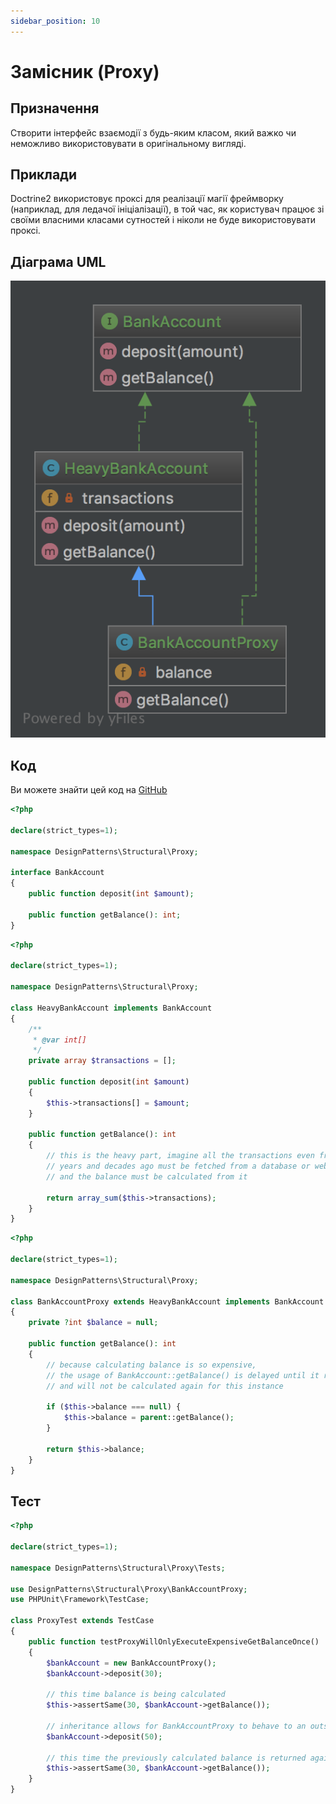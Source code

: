 ```yaml
---
sidebar_position: 10
---
```


# Замісник (Proxy)

## Призначення

Створити інтерфейс взаємодії з будь-яким класом, який важко чи неможливо використовувати в оригінальному вигляді.

## Приклади

Doctrine2 використовує проксі для реалізації магії фреймворку (наприклад, для ледачої ініціалізації), 
в той час, як користувач працює зі своїми власними класами сутностей і ніколи не буде використовувати проксі.

## Діаграма UML

![Proxy UML](./images/proxy.png)

## Код
Ви можете знайти цей код на [GitHub](https://github.com/PetroOstapuk/DesignPatternsPHP/tree/main/Structural/Proxy)

```php title="BankAccount.php"
<?php

declare(strict_types=1);

namespace DesignPatterns\Structural\Proxy;

interface BankAccount
{
    public function deposit(int $amount);

    public function getBalance(): int;
}
```

```php title="HeavyBankAccount.php"
<?php

declare(strict_types=1);

namespace DesignPatterns\Structural\Proxy;

class HeavyBankAccount implements BankAccount
{
    /**
     * @var int[]
     */
    private array $transactions = [];

    public function deposit(int $amount)
    {
        $this->transactions[] = $amount;
    }

    public function getBalance(): int
    {
        // this is the heavy part, imagine all the transactions even from
        // years and decades ago must be fetched from a database or web service
        // and the balance must be calculated from it

        return array_sum($this->transactions);
    }
}
```

```php title="BankAccountProxy.php"
<?php

declare(strict_types=1);

namespace DesignPatterns\Structural\Proxy;

class BankAccountProxy extends HeavyBankAccount implements BankAccount
{
    private ?int $balance = null;

    public function getBalance(): int
    {
        // because calculating balance is so expensive,
        // the usage of BankAccount::getBalance() is delayed until it really is needed
        // and will not be calculated again for this instance

        if ($this->balance === null) {
            $this->balance = parent::getBalance();
        }

        return $this->balance;
    }
}
```

## Тест

```php title="Tests/ProxyTest.php"
<?php

declare(strict_types=1);

namespace DesignPatterns\Structural\Proxy\Tests;

use DesignPatterns\Structural\Proxy\BankAccountProxy;
use PHPUnit\Framework\TestCase;

class ProxyTest extends TestCase
{
    public function testProxyWillOnlyExecuteExpensiveGetBalanceOnce()
    {
        $bankAccount = new BankAccountProxy();
        $bankAccount->deposit(30);

        // this time balance is being calculated
        $this->assertSame(30, $bankAccount->getBalance());

        // inheritance allows for BankAccountProxy to behave to an outsider exactly like ServerBankAccount
        $bankAccount->deposit(50);

        // this time the previously calculated balance is returned again without re-calculating it
        $this->assertSame(30, $bankAccount->getBalance());
    }
}
```